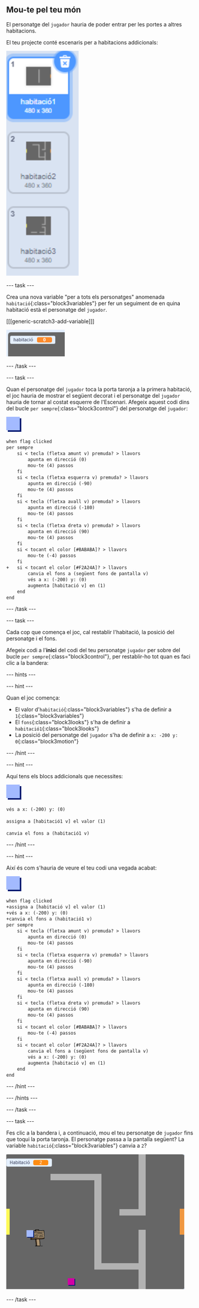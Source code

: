 ## Mou-te pel teu món

El personatge del `jugador` hauria de poder entrar per les portes a altres habitacions.

El teu projecte conté escenaris per a habitacions addicionals:

![captura de pantalla](images/world-backdrops.png)

--- task ---

Crea una nova variable "per a tots els personatges" anomenada `habitació`{:class="block3variables"} per fer un seguiment de en quina habitació està el personatge del `jugador`.

[[[generic-scratch3-add-variable]]]

![captura de pantalla](images/world-room.png)

--- /task ---

--- task ---

Quan el personatge del `jugador` toca la porta taronja a la primera habitació, el joc hauria de mostrar el següent decorat i el personatge del `jugador` hauria de tornar al costat esquerre de l'Escenari. Afegeix aquest codi dins del bucle `per sempre`{:class="block3control"} del personatge del `jugador`:

![jugador](images/player.png)

```blocks3
when flag clicked
per sempre
    si < tecla (fletxa amunt v) premuda? > llavors
        apunta en direcció (0)
        mou-te (4) passos
    fi
    si < tecla (fletxa esquerra v) premuda? > llavors
        apunta en direcció (-90)
        mou-te (4) passos
    fi
    si < tecla (fletxa avall v) premuda? > llavors
        apunta en direcció (-180)
        mou-te (4) passos
    fi
    si < tecla (fletxa dreta v) premuda? > llavors
        apunta en direcció (90)
        mou-te (4) passos
    fi
    si < tocant el color [#BABABA]? > llavors
        mou-te (-4) passos
    fi
+   si < tocant el color [#F2A24A]? > llavors
        canvia el fons a (següent fons de pantalla v)
        vés a x: (-200) y: (0)
        augmenta [habitació v] en (1)
    end
end
```

--- /task ---

--- task ---

Cada cop que comença el joc, cal restablir l'habitació, la posició del personatge i el fons.

Afegeix codi a l'**inici** del codi del teu personatge `jugador` per sobre del bucle `per sempre`{:class="block3control"}, per restablir-ho tot quan es faci clic a la bandera:

--- hints ---


--- hint ---

Quan el joc comença:

+ El valor d'`habitació`{:class="block3variables"} s'ha de definir a `1`{:class="block3variables"}
+ El `fons`{:class="block3looks"} s'ha de definir a `habitació1`{:class="block3looks"}
+ La posició del personatge del `jugador` s'ha de definir a `x: -200 y: 0`{:class="block3motion"}

--- /hint ---

--- hint ---

Aquí tens els blocs addicionals que necessites:

![jugador](images/player.png)

```blocks3
vés a x: (-200) y: (0)

assigna a [habitació1 v] el valor (1)

canvia el fons a (habitació1 v)
```

--- /hint ---

--- hint ---

Així és com s'hauria de veure el teu codi una vegada acabat:

![jugador](images/player.png)

```blocks3
when flag clicked
+assigna a [habitació v] el valor (1)
+vés a x: (-200) y: (0)
+canvia el fons a (habitació1 v)
per sempre
    si < tecla (fletxa amunt v) premuda? > llavors
        apunta en direcció (0)
        mou-te (4) passos
    fi
    si < tecla (fletxa esquerra v) premuda? > llavors
        apunta en direcció (-90)
        mou-te (4) passos
    fi
    si < tecla (fletxa avall v) premuda? > llavors
        apunta en direcció (-180)
        mou-te (4) passos
    fi
    si < tecla (fletxa dreta v) premuda? > llavors
        apunta en direcció (90)
        mou-te (4) passos
    fi
    si < tocant el color [#BABABA]? > llavors
        mou-te (-4) passos
    fi
    si < tocant el color [#F2A24A]? > llavors
        canvia el fons a (següent fons de pantalla v)
        vés a x: (-200) y: (0)
        augmenta [habitació v] en (1)
    end
end
```

--- /hint ---

--- /hints ---

--- /task ---

--- task ---

Fes clic a la bandera i, a continuació, mou el teu personatge de `jugador` fins que toqui la porta taronja. El personatge passa a la pantalla següent? La variable `habitació`{:class="block3variables"} canvia a `2`?

![captura de pantalla](images/world-room-test.png)

--- /task ---